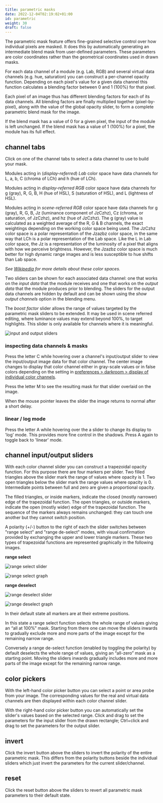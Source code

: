 ```yaml
---
title: parametric masks
date: 2022-12-04T02:19:02+01:00
id: parametric
weight: 30
draft: false
---
```


The parametric mask feature offers fine-grained selective control over how individual pixels are masked. It does this by automatically generating an intermediate blend mask from user-defined parameters. These parameters are color coordinates rather than the geometrical coordinates used in drawn masks.

For each data channel of a module (e.g. Lab, RGB) and several virtual data channels (e.g. hue, saturation) you  can construct a per-channel opacity function. Depending on each pixel's value for a given data channel this function calculates a blending factor between 0 and 1 (100%) for that pixel.

Each pixel of an image thus has different blending factors for each of its data channels. All blending factors are finally multiplied together (pixel-by-pixel), along with the value of the global opacity slider, to form a complete parametric blend mask for the image.

If the blend mask has a value of 0 for a given pixel, the input of the module is left unchanged. If the blend mask has a value of 1 (100%) for a pixel, the module has its full effect.

## channel tabs

Click on one of the channel tabs to select a data channel to use to build your mask.

Modules acting in (_display-referred_) _Lab_ color space have data channels for L, a, b, C (chroma of LCh) and h (hue of LCh).

Modules acting in _display-referred RGB_ color space have data channels for g (gray), R, G, B, H (hue of HSL), S (saturation of HSL), and L (lightness of HSL).

Modules acting in _scene-referred RGB_ color space have data channels for g (gray), R, G, B, Jz (luminance component of JzCzhz), Cz (chroma, or saturation, of JzCzhz), and hz (hue of JzCzhz). The g (gray) value is calculated as a weighted average of the R, G & B channels, the exact weightings depending on the working color space being used. The JzCzhz color space is a polar representation of the Jzazbz color space, in the same way that LCh is a polar representation of the Lab space. Like the L in Lab color space, the Jz is a representation of the luminosity of a pixel that aligns with how we perceive brightness. However, the Jzazbz color space is much better for high dynamic range images and is less susceptible to hue shifts than Lab space.

_See [Wikipedia](https://en.wikipedia.org/wiki/Color_space) for more details about these color spaces._

Two sliders can be shown for each associated data channel: one that works on the _input data_ that the module receives and one that works on the _output data_ that the module produces prior to blending. The sliders for the output data channels are hidden by default and can be shown using the _show output channels_ option in the blending menu.

The _boost factor_ slider allows the range of values targeted by the parametric mask sliders to be extended. It may be used in scene referred editing, where luminance values may extend beyond 100%, to target highlights. This slider is only available for channels where it is meaningful.

![input and output sliders](./parametric/input-output-sliders.png#w33)

### inspecting data channels & masks

Press the letter C while hovering over a channel's input/output slider to view the input/output image data for that color channel. The center image changes to display that color channel either in gray-scale values or in false colors depending on the setting in [preferences > darkroom > display of individual color channels](../../../preferences-settings/darkroom.md).

Press the letter M to see the resulting mask for that slider overlaid on the image.

When the mouse pointer leaves the slider the image returns to normal after a short delay.

### linear / log mode

Press the letter A while hovering over the a slider to change its display to 'log' mode. This provides more fine control in the shadows. Press A again to toggle back to 'linear' mode.

## channel input/output sliders

With each color channel slider you can construct a trapezoidal opacity function. For this purpose there are four markers per slider. Two filled triangles above the slider mark the range of values where opacity is 1. Two open triangles below the slider mark the range values where opacity is 0. Intermediate points between full and zero are given a proportional opacity.

The filled triangles, or inside markers, indicate the closed (mostly narrower) edge of the trapezoidal function. The open triangles, or outside markers, indicate the open (mostly wider) edge of the trapezoidal function. The sequence of the markers always remains unchanged: they can touch one another but they cannot switch position.

A polarity (+/-) button to the right of each the slider switches between "range select" and "range de-select" modes, with visual confirmation provided by exchanging the upper and lower triangle markers. These two types of trapezoidal functions are represented graphically in the following images.

**range select**

![range select slider](./parametric/blendif_2a.png#w33)

![range select graph](./parametric/blendif_2b.png#w33)

**range deselect**

![range deselect slider](./parametric/blendif_3a.png#w33)

![range deselect graph](./parametric/blendif_3b.png#w33)

In their default state all markers are at their extreme positions.

In this state a range select function selects the whole range of values giving an “all at 100%” mask. Starting from there one can move the sliders inwards to gradually exclude more and more parts of the image except for the remaining narrow range.

Conversely a range de-select function (enabled by toggling the polarity) by default deselects the whole range of values, giving an “all-zero” mask as a starting point. Moving the sliders inwards gradually includes more and more parts of the image except for the remaining narrow range.

## color pickers

With the left-hand color picker button you can select a point or area probe from your image. The corresponding values for the real and virtual data channels are then displayed within each color channel slider.

With the right-hand color picker button you can automatically set the slider's values based on the selected range. Click and drag to set the parameters for the input slider from the drawn rectangle; Ctrl+click and drag to set the parameters for the output slider.

## invert

Click the invert button above the sliders to invert the polarity of the entire parametric mask. This differs from the polarity buttons beside the individual sliders which just invert the parameters for the current slider/channel.

## reset

Click the reset button above the sliders to revert all parametric mask parameters to their default state.
